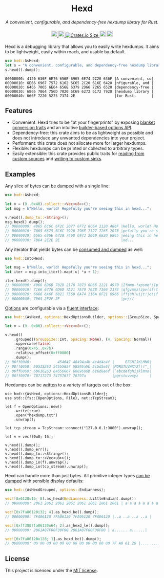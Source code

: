 <div align="center" style="margin-bottom: 20px">
    <h1>Hexd</h1>
    <p><em>A convenient, configurable, and dependency-free hexdump library for Rust.</em></p>
</div>

<div align="center" style="margin-bottom: 20px">
    <a href="https://crates.io/crates/hxd">
        <img alt="Crates.io Version" src="https://img.shields.io/crates/v/hxd?logo=rust" height="20">
    </a>
    <a href="https://docs.rs/hxd/latest/hxd/">
        <img alt="docs.rs" src="https://img.shields.io/docsrs/hxd?logo=docs.rs" height="20">
    </a>
    <a href="https://crates.io/crates/hxd">
        <img alt="Crates.io Size" src="https://img.shields.io/crates/size/hxd">
    </a>
    <a href="https://github.com/benjdod/hexd"><img
        alt="github"
        src="https://img.shields.io/badge/github-hexd-228b22?logo=github"
        height="20"
    /></a>
    <a href="https://github.com/benjdod/hexd/blob/master/LICENSE.txt">
        <img alt="docs.rs" src="https://img.shields.io/crates/l/hxd" height="20">
    </a>
</div>

Hexd is a debugging library that allows you to easily write hexdumps. It aims to be lightweight, easily within reach, and usable by default.

```rust
use hxd::AsHexd;
let s = "A convenient, configurable, and dependency-free hexdump library for Rust.";
s.hexd().dump();
```

```text
00000000: 4120 636F 6E76 656E 6965 6E74 2C20 636F |A convenient, co|
00000010: 6E66 6967 7572 6162 6C65 2C20 616E 6420 |nfigurable, and |
00000020: 6465 7065 6E64 656E 6379 2D66 7265 6520 |dependency-free |
00000030: 6865 7864 756D 7020 6C69 6272 6172 7920 |hexdump library |
00000040: 666F 7220 5275 7374 2E                  |for Rust.       |
```

## Features

 - Convenient: Hexd tries to be "at your fingerprints" by exposing [blanket conversion traits](https://docs.rs/hxd/latest/hxd/trait.AsHexd.html) and an intuitive [builder-based options API](https://docs.rs/hxd/latest/hxd/options/trait.HexdOptionsBuilder.html).
 - Dependency-free: this crate aims to be as lightweight as possible and does not introduce any unwanted dependencies into your project.
 - Performant: this crate does not allocate more for larger hexdumps.
 - Flexible: hexdumps can be printed or collected to arbitrary types.
 - Easily extensible: this crate provides public traits for [reading from custom sources](https://docs.rs/hxd/latest/hxd/reader/trait.ReadBytes.html) and [writing to custom sinks](https://docs.rs/hxd/latest/hxd/writer/trait.WriteHexdump.html).

## Examples

Any slice of bytes [can be dumped](https://docs.rs/hxd/latest/hxd/trait.AsHexd.html) with a single line:
```rust
use hxd::AsHexd;
 
let v = (0..0x40).collect::<Vec<u8>>();
let msg = b"Hello, world! Hopefully you're seeing this in hexd...";

v.hexd().dump_to::<String>();
msg.hexd().dump();
// 00000000: 4865 6C6C 6F2C 2077 6F72 6C64 2120 486F |Hello, world! Ho|
// 00000010: 7065 6675 6C6C 7920 796F 7527 7265 2073 |pefully you're s|
// 00000020: 6565 696E 6720 7468 6973 2069 6E20 6865 |eeing this in he|
// 00000030: 7864 2E2E 2E                            |xd...           |
```

Any iterator that yields bytes can be [consumed and dumped](https://docs.rs/hxd/latest/hxd/trait.IntoHexd.html) as well:
```rust
use hxd::IntoHexd;

let msg = b"Hello, world! Hopefully you're seeing this in hexd...";
let iter = msg.into_iter().map(|u| *u + 1);

iter.hexd().dump();
// 00000000: 4966 6D6D 702D 2178 7073 6D65 2221 4970 |Ifmmp-!xpsme"!Ip|
// 00000010: 7166 6776 6D6D 7A21 7A70 7628 7366 2174 |qfgvmmz!zpv(sf!t|
// 00000020: 6666 6A6F 6821 7569 6A74 216A 6F21 6966 |ffjoh!uijt!jo!if|
// 00000030: 7965 2F2F 2F                            |ye///           |
```

[Options](https://docs.rs/hxd/latest/hxd/options/struct.HexdOptions.html) are configurable 
via a [fluent interface](https://docs.rs/hxd/latest/hxd/options/trait.HexdOptionsBuilder.html):

```rust
use hxd::{AsHexd, options::HexdOptionsBuilder, options::{GroupSize, Spacing}};

let v = (0..0x80).collect::<Vec<u8>>();

v.hexd()
    .grouped((GroupSize::Int, Spacing::None), (4, Spacing::Normal))
    .uppercase(false)
    .range(0x45..0x7b)
    .relative_offset(0xff0000)
    .dump();
// 00ff0040:            454647 48494a4b 4c4d4e4f |     EFGHIJKLMNO|
// 00ff0050: 50515253 54555657 58595a5b 5c5d5e5f |PQRSTUVWXYZ[\]^_|
// 00ff0060: 60616263 64656667 68696a6b 6c6d6e6f |`abcdefghijklmno|
// 00ff0070: 70717273 74757677 78797a            |pqrstuvwxyz     |
```

Hexdumps can be [written](https://docs.rs/hxd/latest/hxd/writer/trait.WriteHexdump.html) 
to a variety of targets out of the box:

```rust,no_run
use hxd::{AsHexd, options::HexdOptionsBuilder};
use std::{fs::{OpenOptions, File}, net::TcpStream};

let f = OpenOptions::new()
    .write(true)
    .open("hexdump.txt")
    .unwrap();

let tcp_stream = TcpStream::connect("127.0.0.1:9000").unwrap();

let v = vec![0u8; 16];

v.hexd().dump();
v.hexd().dump_err();
v.hexd().dump_to::<String>();
v.hexd().dump_to::<Vec<u8>>();
v.hexd().dump_io(f).unwrap();
v.hexd().dump_io(tcp_stream).unwrap();
```

Hexd can handle more than just bytes. All primitive integer types [can be dumped](https://docs.rs/hxd/latest/hxd/trait.AsHexdGrouped.html) with sensible display defaults:

```rust
use hxd::{AsHexdGrouped, options::Endianness};

vec![0x6120u16; 8].as_hexd(Endianness::LittleEndian).dump();
// 00000000: 2061 2061 2061 2061 2061 2061 2061 2061 | a a a a a a a a|

vec![0x7fa06120i32; 4].as_hexd_be().dump();
// 00000000: 7FA06120 7FA06120 7FA06120 7FA06120 |..a ..a ..a ..a |

vec![0xff3007fa06120u64; 2].as_hexd_le().dump();
// 00000000: 2061A07F00F30F00 2061A07F00F30F00 | a...... a......|

vec![0x7fa06120u128; 1].as_hexd_be().dump();
// 00000000: 00 00 00 00 00 00 00 00 00 00 00 00 7F A0 61 20 |..............a |
```

## License

This project is licensed under the [MIT license](https://github.com/benjdod/hexd/blob/master/LICENSE.txt).